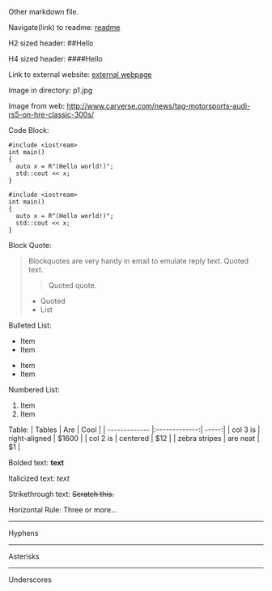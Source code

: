 
Other markdown file. 

Navigate(link) to readme: [readme](https://github.com/sonuchavakula/markdown-challenge-IT2100/blob/master/File%20%232)

H2 sized header: ##Hello

H4 sized header: ####Hello

Link to external website: [external webpage](https://sonuchavakula.github.io/)

Image in directory: p1.jpg

Image from web: http://www.carverse.com/news/tag-motorsports-audi-rs5-on-hre-classic-300s/

Code Block:
~~~~
#include <iostream>
int main()
{
  auto x = R"(Hello world!)";
  std::cout << x;
}
~~~~

```
#include <iostream>
int main()
{
  auto x = R"(Hello world!)";
  std::cout << x;
}
```

Block Quote:
> Blockquotes are very handy in email to emulate reply text.
> Quoted text.
> > Quoted quote.
> * Quoted 
> * List

Bulleted List: 
* Item
* Item
- Item
- Item

Numbered List:
1. Item
2. Item

Table:
| Tables        | Are           | Cool  |
| ------------- |:-------------:| -----:|
| col 3 is      | right-aligned | $1600 |
| col 2 is      | centered      |   $12 |
| zebra stripes | are neat      |    $1 |

Bolded text:
**text**

Italicized text:
*text*

Strikethrough text:
~~Scratch this.~~

Horizontal Rule: 
Three or more...

---

Hyphens

***

Asterisks

___

Underscores
